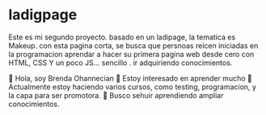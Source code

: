 # ladigpage
Este es mi segundo proyecto.
basado en un ladipage,  la tematica es Makeup.
con esta pagina corta, se busca que persnoas reicen iniciadas en la programacion 
aprendar a hacer su primera pagina web desde cero con HTML, CSS Y un poco JS... sencillo . ir adquiriendo conocimientos. 


👋 Hola, soy Brenda Ohannecian
👀 Estoy interesado en aprender mucho 
🌱 Actualmente estoy haciendo varios cursos, como testing, programacion, y la capa para ser promotora. 
💞️ Busco sehuir aprendiendo ampliar conocimientos.
